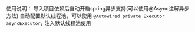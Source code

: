 使用说明：
    导入项目依赖后自动开启spring异步支持(可以使用@Async注解异步方法)
    自动配置默认线程池，可以使用
    `@Autowired
    private Executor asyncExecutor;`
    注入默认线程池使用
    
    
